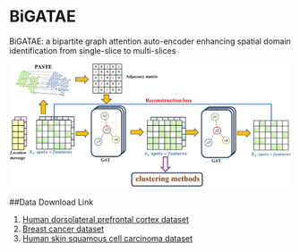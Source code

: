 # BiGATAE
BiGATAE: a bipartite graph attention auto-encoder enhancing spatial domain identification from single-slice to multi-slices

![framework](./figure/model.jpg)



##Data Download Link
1. [Human dorsolateral prefrontal cortex dataset](http://research.libd.org/spatialLIBD)
2. [Breast cancer dataset](https://datadryad.org/stash)
3. [Human skin squamous cell carcinoma dataset](https://www.ncbi.nlm.nih.gov/geo/query/acc.cgi?acc=GSE144239)
   

